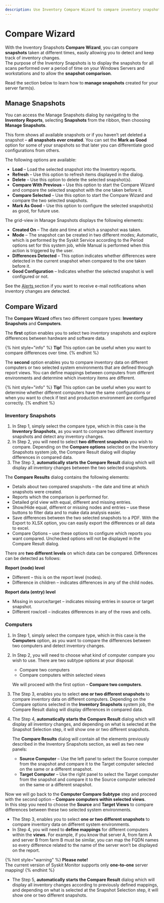 ```yaml
---
description: Use Inventory Compare Wizard to compare inventory snapshots taken at different times and keep track of inventory changes.
---
```


# Compare Wizard

With the Inventory Snapshots **Compare Wizard**, you can compare **snapshots** taken at different times, easily allowing you to detect and keep track of inventory changes.  
The purpose of the Inventory Snapshots is to display the snapshots for all scans performed over a period of time on your Windows Servers and workstations and to allow the **snapshot comparison**.

Read the section below to learn how to **manage snapshots** created for your server farm\(s\).

## Manage Snapshots

You can access the Manage Snapshots dialog by navigating to the **Inventory Reports**, selecting **Snapshots** from the ribbon, then choosing **Manage Snapshots**.

This form shows all available snapshots or if you haven’t yet deleted a snapshot – **all snapshots ever created**. You can set the **Mark as Good** option for some of your snapshots so that later you can differentiate good configurations from others.

The following options are available:

* **Load** – Load the selected snapshot into the Inventory reports.
* **Refresh** – Use this option to refresh items displayed in the dialog.
* **Delete** – Use this option to delete the selected snapshot\(s\).
* **Compare With Previous** – Use this option to start the Compare Wizard and compare the selected snapshot with the one taken before it.
* **Compare Selected** – Use this option to start the Compare Wizard and compare the two selected snapshots.
* **Mark As Good** – Use this option to configure the selected snapshot\(s\) as good, for future use.

The grid-view in Manage Snapshots displays the following elements:

* **Created On** – The date and time at which a snapshot was taken.
* **Mode** – The snapshot can be created in two different modes; Automatic, which is performed by the Syskit Service according to the Period options set for this system job, while Manual is performed when this action is triggered by the user.
* **Differences Detected** – This option indicates whether differences were detected in the current snapshot when compared to the one taken before it.
* **Good Configuration** – Indicates whether the selected snapshot is well configured or not.

See the [Alerts ](../../backstage-screen/configuration/options.md#alerts)section if you want to receive e-mail notifications when inventory changes are detected.

## Compare Wizard

The **Compare Wizard** offers two different compare types: **Inventory Snapshots** and **Computers**.

The **first** option enables you to select two inventory snapshots and explore differences between hardware and software data.

{% hint style="info" %}
**Tip!** This option can be useful when you want to compare differences over time.
{% endhint %}

The **second** option enables you to compare inventory data on different computers or two selected system environments that are defined through report views. You can define mappings between computers from different environments and determine which inventory items are different.

{% hint style="info" %}
**Tip!** This option can be useful when you want to determine whether different computers have the same configurations or when you want to check if test and production environment are configured correctly.
{% endhint %}

### Inventory Snapshots

1. In Step 1, simply select the compare type, which in this case is the **Inventory Snapshots**, as you want to compare two different inventory snapshots and detect any inventory changes.
2. In Step 2, you will need to select **two different snapshots** you wish to compare. Depending on the **Compare options** selected on the Inventory Snapshots system job, the Compare Result dialog will display differences in compared data.
3. The Step 3, **automatically starts the Compare Result** dialog which will display all inventory changes between the two selected snapshots.

The **Compare Results** dialog contains the following elements:

* Details about two compared snapshots – the date and time at which snapshots were created.
* Reports which the comparison is performed for.
* Detailed grid view with equal, different and missing entries.
* Show/Hide equal, different or missing nodes and entries – use these buttons to filter data and to make data analysis easier.
* Save differences between the two selected snapshots to a PDF. With the Export to XLSX option, you can easily export the differences or all data to excel.
* Compare Options – use these options to configure which reports you want compared. Unchecked options will not be displayed in the Compare Result dialog.

There are **two different levels** on which data can be compared. Differences can be detected as follows:

**Report \(node\) level**

* Different – this is on the report level \(nodes\).
* Difference in children – indicates differences in any of the child nodes.

**Report data \(entry\) level**

* Missing in source/target – indicates missing entries in source or target snapshot.
* Different row/cell – indicates differences in any of the rows and cells.

### Computers

1. In Step 1, simply select the compare type, which in this case is the **Computers** option, as you want to compare the differences between two computers and detect inventory changes.
2. In Step 2, you will need to choose what kind of computer compare you wish to use. There are two subtype options at your disposal:

   * Compare two computers
   * Compare computers within selected views

   We will proceed with the first option – **Compare two computers**.

3. The Step 3, enables you to select **one or two different snapshots** to compare inventory data on different computers. Depending on the Compare options selected in the **Inventory Snapshots** system job, the Compare Result dialog will display differences in compared data.
4. The Step 4, **automatically starts the Compare Result** dialog which will display all inventory changes, and depending on what is selected at the Snapshot Selection step, it will show one or two different snapshots.

   The **Compare Results** dialog will contain all the elements previously described in the Inventory Snapshots section, as well as two new panels:

   * **Source Computer** – Use the left panel to select the Source computer from the snapshot and compare it to the Target computer selected on the same or a different snapshot.
   * **Target Computer** – Use the right panel to select the Target computer from the snapshot and compare it to the Source computer selected on the same or a different snapshot.

Now we will go back to the **Computer Compare Subtype** step and proceed with the second option – **Compare computers within selected views**.  
In this step you need to choose the **Source** and **Target Views** to compare differences between these two selected system environments.

* The Step 3, enables you to select **one or two different snapshots** to compare inventory data on different system environments.
* In Step 4, you will need to **define mappings** for different computers within the **views**. For example, if you know that server A, from farm A and server B from farm B must be similar, you can map the FQDN names so every difference related to the name of the server won’t be displayed on the report.

{% hint style="warning" %}
**Please note!**  
The current version of Syskit Monitor supports only **one-to-one** server mapping!
{% endhint %}

* The Step 5, **automatically starts the Compare Result** dialog which will display all inventory changes according to previously defined mappings, and depending on what is selected at the Snapshot Selection step, it will show one or two different snapshots.


